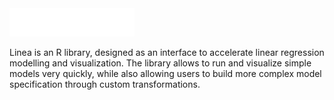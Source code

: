 <img src="https://raw.githubusercontent.com/paladinic/data/main/LINEA.svg" width="200px"/>

Linea is an R library, designed as an interface to accelerate linear regression modelling and visualization. The library allows to run and visualize simple models very quickly, while also allowing users to build more complex model specification through custom transformations.
